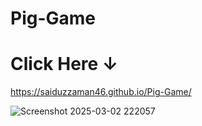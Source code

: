 # Pig-Game

# Click Here ↓
https://saiduzzaman46.github.io/Pig-Game/

![Screenshot 2025-03-02 222057](https://github.com/user-attachments/assets/a3d68574-4e81-4aff-b40e-71c0452d765b)
